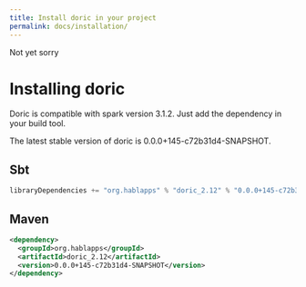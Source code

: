 ```yaml
---
title: Install doric in your project
permalink: docs/installation/
---
```

Not yet sorry
# Installing doric
Doric is compatible with spark version 3.1.2. Just add the dependency in your build tool.

The latest stable version of doric is 0.0.0+145-c72b31d4-SNAPSHOT.

## Sbt
```scala
libraryDependencies += "org.hablapps" % "doric_2.12" % "0.0.0+145-c72b31d4-SNAPSHOT"
```
## Maven
```xml
<dependency>
  <groupId>org.hablapps</groupId>
  <artifactId>doric_2.12</artifactId>
  <version>0.0.0+145-c72b31d4-SNAPSHOT</version>
</dependency>
```
